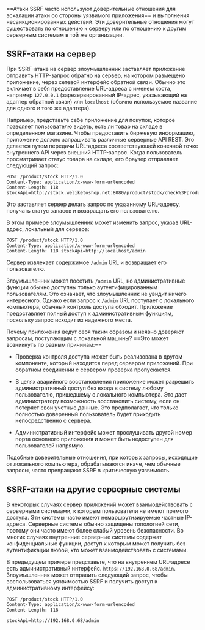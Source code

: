 ==Атаки SSRF часто используют доверительные отношения для эскалации атаки со стороны уязвимого приложения== и выполнения несанкционированных действий. Эти доверительные отношения могут существовать по отношению к серверу или по отношению к другим серверным системам в той же организации.

## SSRF-атаки на сервер

При SSRF-атаке на сервер злоумышленник заставляет приложение отправить HTTP-запрос обратно на сервер, на котором размещено приложение, через сетевой интерфейс обратной связи. Обычно это включает в себя предоставление URL-адреса с именем хоста, например `127.0.0.1` (зарезервированный IP-адрес, указывающий на адаптер обратной связи) или `localhost` (обычно используемое название для одного и того же адаптера).

Например, представьте себе приложение для покупок, которое позволяет пользователю видеть, есть ли товар на складе в определенном магазине. Чтобы предоставить биржевую информацию, приложение должно запрашивать различные серверные API REST. Это делается путем передачи URL-адреса соответствующей конечной точке внутреннего API через внешний HTTP-запрос. Когда пользователь просматривает статус товара на складе, его браузер отправляет следующий запрос:

```
POST /product/stock HTTP/1.0 
Content-Type: application/x-www-form-urlencoded 
Content-Length: 118 stockApi=http://stock.weliketoshop.net:8080/product/stock/check%3FproductId%3D6%26storeId%3D1
```

Это заставляет сервер делать запрос по указанному URL-адресу, получать статус запасов и возвращать его пользователю.

В этом примере злоумышленник может изменить запрос, указав URL-адрес, локальный для сервера:
```
POST /product/stock HTTP/1.0 
Content-Type: application/x-www-form-urlencoded 
Content-Length: 118 stockApi=http://localhost/admin
```
Сервер извлекает содержимое `/admin` URL и возвращает его пользователю.

Злоумышленник может посетить `/admin` URL, но административные функции обычно доступны только аутентифицированным пользователям. Это означает, что злоумышленник не увидит ничего интересного. Однако если запрос к `/admin` URL поступает с локального компьютера, обычный контроль доступа обходит. Приложение предоставляет полный доступ к административным функциям, поскольку запрос исходит из надежного места.

Почему приложения ведут себя таким образом и неявно доверяют запросам, поступающим с локальной машины? ==Это может возникнуть по разным причинам:==

- Проверка контроля доступа может быть реализована в другом компоненте, который находится перед сервером приложений. При обратном соединении с сервером проверка пропускается.

- В целях аварийного восстановления приложение может разрешить административный доступ без входа в систему любому пользователю, пришедшему с локального компьютера. Это дает администратору возможность восстановить систему, если он потеряет свои учетные данные. Это предполагает, что только полностью доверенный пользователь будет приходить непосредственно с сервера.

- Административный интерфейс может прослушивать другой номер порта основного приложения и может быть недоступен для пользователей напрямую.

Подобные доверительные отношения, при которых запросы, исходящие от локального компьютера, обрабатываются иначе, чем обычные запросы, часто превращают SSRF в критическую уязвимость.

## SSRF-атаки на другие серверные системы

В некоторых случаях сервер приложений может взаимодействовать с серверными системами, к которым пользователи не имеют прямого доступа. Эти системы часто имеют немаршрутизируемые частные IP-адреса. Серверные системы обычно защищены топологией сети, поэтому они часто имеют более слабый уровень безопасности. Во многих случаях внутренние серверные системы содержат конфиденциальные функции, доступ к которым может получить без аутентификации любой, кто может взаимодействовать с системами.

В предыдущем примере представьте, что на внутреннем URL-адресе есть административный интерфейс. `https://192.168.0.68/admin`. Злоумышленник может отправить следующий запрос, чтобы воспользоваться уязвимостью SSRF и получить доступ к административному интерфейсу:
```
POST /product/stock HTTP/1.0 
Content-Type: application/x-www-form-urlencoded 
Content-Length: 118 

stockApi=http://192.168.0.68/admin
```

